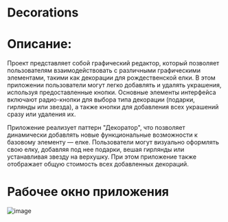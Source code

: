 # Decorations
# Описание: 
Проект представляет собой графический редактор, который позволяет пользователям взаимодействовать с различными графическими элементами, такими как 
декорации для рождественской елки. В этом приложении пользователи могут легко добавлять и удалять украшения, используя предоставленные кнопки. Основные элементы интерфейса
включают радио-кнопки для выбора типа декорации (подарки, гирлянды или звезда), а также кнопки для добавления всех украшений сразу или удаления их.

Приложение реализует паттерн "Декоратор", что позволяет динамически добавлять новые функциональные возможности к базовому элементу — елке. Пользователи могут визуально 
оформлять свою елку, добавляя под нее подарки, вешая гирлянды или устанавливая звезду на верхушку. При этом приложение также отображает общую стоимость всех добавленных 
декораций.
# Рабочее окно приложения
![image](https://github.com/user-attachments/assets/148dc543-a7b1-4a16-984c-e62ba5b23677)
